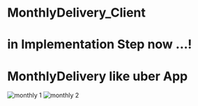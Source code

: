 # MonthlyDelivery_Client
# in Implementation Step now ...!
# MonthlyDelivery like uber App

![monthly 1](https://user-images.githubusercontent.com/39617746/44626399-b2932900-a91b-11e8-9197-3f22298317b0.gif)
![monthly 2](https://user-images.githubusercontent.com/39617746/44626449-dc008480-a91c-11e8-88b0-60b7dd3f9efa.gif)

